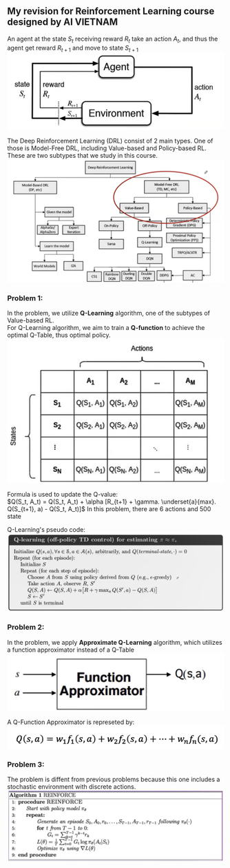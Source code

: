 ## My revision for Reinforcement Learning course designed by AI VIETNAM

An agent at the state $S_t$ receiving reward $R_t$ take an action $A_t$, and thus the agent get reward $R_{t+1}$ and move to state $S_{t+1}$ 
![RL overview](images/RL.jpg)

The Deep Reinforcement Learning (DRL) consist of 2 main types. One of those is Model-Free DRL, including Value-based and Policy-based RL. These are two subtypes that we study in this course. 
![RL overview 1](images/RL1.png)

### Problem 1:
In the problem, we utilize **Q-Learning** algorithm, one of the subtypes of Value-based RL.  <br>
For Q-Learning algorithm, we aim to train a **Q-function** to achieve the optimal Q-Table, thus optimal policy. <br>
![RL overview 2](images/RL2.jpg)

Formula is used to update the Q-value: <br>
$Q(S_t, A_t) = Q(S_t, A_t) + \alpha [R_{t+1} + \gamma. \underset{a}{max}. Q(S_{t+1}, a) - Q(S_t, A_t)]$
In this problem, there are 6 actions and 500 state <br>

Q-Learning's pseudo code:
![RL overview 3](images/RL3.png)

### Problem 2:
In the problem, we apply **Approximate Q-Learning** algorithm, which utilizes a function approximator instead of a Q-Table <br>
![RL overview 4](images/RL4.png)

A Q-Function Approximator is represeted by: <br>
![RL overview 5](images/RL5.png)

### Problem 3:
The problem is diffent from previous problems because this one includes a stochastic environment with discrete actions.
![RL overview 6](images/RL6.jpg)


